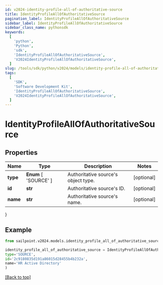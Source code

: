 ```yaml
---
id: v2024-identity-profile-all-of-authoritative-source
title: IdentityProfileAllOfAuthoritativeSource
pagination_label: IdentityProfileAllOfAuthoritativeSource
sidebar_label: IdentityProfileAllOfAuthoritativeSource
sidebar_class_name: pythonsdk
keywords:
  [
    'python',
    'Python',
    'sdk',
    'IdentityProfileAllOfAuthoritativeSource',
    'V2024IdentityProfileAllOfAuthoritativeSource',
  ]
slug: /tools/sdk/python/v2024/models/identity-profile-all-of-authoritative-source
tags:
  [
    'SDK',
    'Software Development Kit',
    'IdentityProfileAllOfAuthoritativeSource',
    'V2024IdentityProfileAllOfAuthoritativeSource',
  ]
---
```


# IdentityProfileAllOfAuthoritativeSource

## Properties

| Name | Type | Description | Notes |
| --- | --- | --- | --- |
| **type** | **Enum** [ 'SOURCE' ] | Authoritative source's object type. | [optional] |
| **id** | **str** | Authoritative source's ID. | [optional] |
| **name** | **str** | Authoritative source's name. | [optional] |

}

## Example

```python
from sailpoint.v2024.models.identity_profile_all_of_authoritative_source import IdentityProfileAllOfAuthoritativeSource

identity_profile_all_of_authoritative_source = IdentityProfileAllOfAuthoritativeSource(
type='SOURCE',
id='2c9180835d191a86015d28455b4b232a',
name='HR Active Directory'
)

```

[[Back to top]](#)
